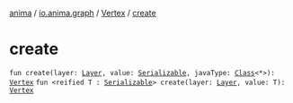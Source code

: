 [anima](../../index.md) / [io.anima.graph](../index.md) / [Vertex](index.md) / [create](./create.md)

# create

`fun create(layer: `[`Layer`](../-layer/index.md)`, value: `[`Serializable`](https://docs.oracle.com/javase/6/docs/api/java/io/Serializable.html)`, javaType: `[`Class`](https://docs.oracle.com/javase/6/docs/api/java/lang/Class.html)`<*>): `[`Vertex`](index.md)
`fun <reified T : `[`Serializable`](https://docs.oracle.com/javase/6/docs/api/java/io/Serializable.html)`> create(layer: `[`Layer`](../-layer/index.md)`, value: T): `[`Vertex`](index.md)